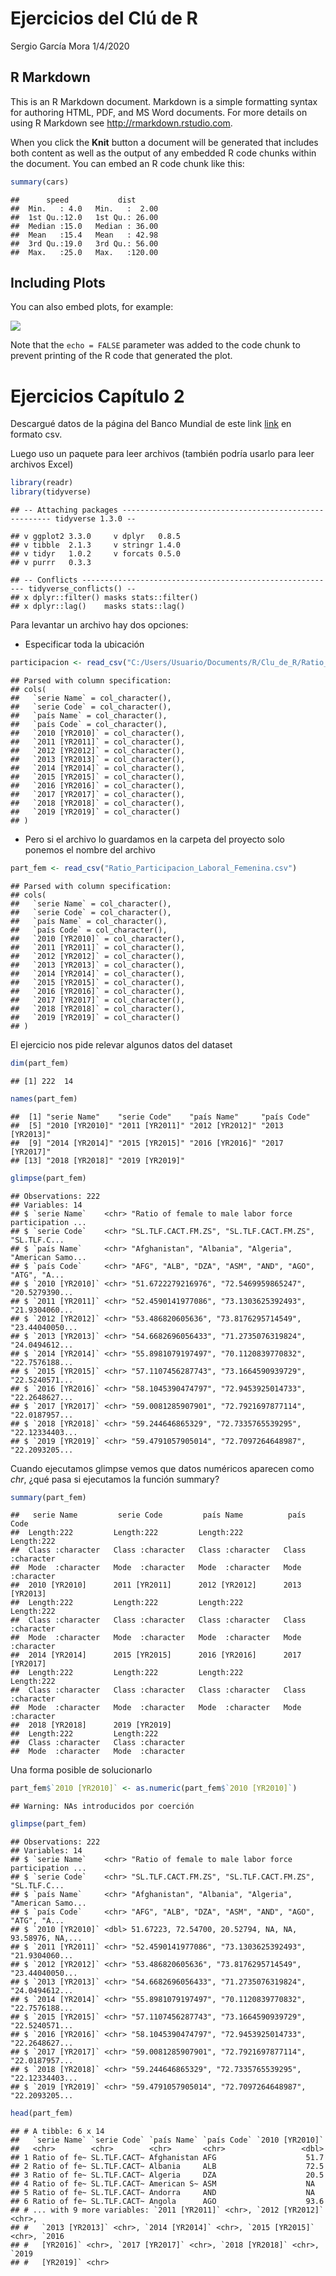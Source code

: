 Ejercicios del Clú de R
================
Sergio García Mora
1/4/2020

## R Markdown

This is an R Markdown document. Markdown is a simple formatting syntax
for authoring HTML, PDF, and MS Word documents. For more details on
using R Markdown see <http://rmarkdown.rstudio.com>.

When you click the **Knit** button a document will be generated that
includes both content as well as the output of any embedded R code
chunks within the document. You can embed an R code chunk like this:

``` r
summary(cars)
```

    ##      speed           dist       
    ##  Min.   : 4.0   Min.   :  2.00  
    ##  1st Qu.:12.0   1st Qu.: 26.00  
    ##  Median :15.0   Median : 36.00  
    ##  Mean   :15.4   Mean   : 42.98  
    ##  3rd Qu.:19.0   3rd Qu.: 56.00  
    ##  Max.   :25.0   Max.   :120.00

## Including Plots

You can also embed plots, for example:

![](ejercicios_clu_de_r_files/figure-gfm/pressure-1.png)<!-- -->

Note that the `echo = FALSE` parameter was added to the code chunk to
prevent printing of the R code that generated the plot.

# Ejercicios Capítulo 2

Descargué datos de la página del Banco Mundial de este link
[link](https://databank.bancomundial.org/source/gender-statistics/preview/on#)
en formato csv.

Luego uso un paquete para leer archivos (también podría usarlo para leer
archivos Excel)

``` r
library(readr)
library(tidyverse)
```

    ## -- Attaching packages ------------------------------------------------------ tidyverse 1.3.0 --

    ## v ggplot2 3.3.0     v dplyr   0.8.5
    ## v tibble  2.1.3     v stringr 1.4.0
    ## v tidyr   1.0.2     v forcats 0.5.0
    ## v purrr   0.3.3

    ## -- Conflicts --------------------------------------------------------- tidyverse_conflicts() --
    ## x dplyr::filter() masks stats::filter()
    ## x dplyr::lag()    masks stats::lag()

Para levantar un archivo hay dos opciones:

  - Especificar toda la ubicación

<!-- end list -->

``` r
participacion <- read_csv("C:/Users/Usuario/Documents/R/Clu_de_R/Ratio_Participacion_Laboral_Femenina.csv")
```

    ## Parsed with column specification:
    ## cols(
    ##   `serie Name` = col_character(),
    ##   `serie Code` = col_character(),
    ##   `país Name` = col_character(),
    ##   `país Code` = col_character(),
    ##   `2010 [YR2010]` = col_character(),
    ##   `2011 [YR2011]` = col_character(),
    ##   `2012 [YR2012]` = col_character(),
    ##   `2013 [YR2013]` = col_character(),
    ##   `2014 [YR2014]` = col_character(),
    ##   `2015 [YR2015]` = col_character(),
    ##   `2016 [YR2016]` = col_character(),
    ##   `2017 [YR2017]` = col_character(),
    ##   `2018 [YR2018]` = col_character(),
    ##   `2019 [YR2019]` = col_character()
    ## )

  - Pero si el archivo lo guardamos en la carpeta del proyecto solo
    ponemos el nombre del archivo

<!-- end list -->

``` r
part_fem <- read_csv("Ratio_Participacion_Laboral_Femenina.csv")
```

    ## Parsed with column specification:
    ## cols(
    ##   `serie Name` = col_character(),
    ##   `serie Code` = col_character(),
    ##   `país Name` = col_character(),
    ##   `país Code` = col_character(),
    ##   `2010 [YR2010]` = col_character(),
    ##   `2011 [YR2011]` = col_character(),
    ##   `2012 [YR2012]` = col_character(),
    ##   `2013 [YR2013]` = col_character(),
    ##   `2014 [YR2014]` = col_character(),
    ##   `2015 [YR2015]` = col_character(),
    ##   `2016 [YR2016]` = col_character(),
    ##   `2017 [YR2017]` = col_character(),
    ##   `2018 [YR2018]` = col_character(),
    ##   `2019 [YR2019]` = col_character()
    ## )

El ejercicio nos pide relevar algunos datos del dataset

``` r
dim(part_fem)
```

    ## [1] 222  14

``` r
names(part_fem)
```

    ##  [1] "serie Name"    "serie Code"    "país Name"     "país Code"    
    ##  [5] "2010 [YR2010]" "2011 [YR2011]" "2012 [YR2012]" "2013 [YR2013]"
    ##  [9] "2014 [YR2014]" "2015 [YR2015]" "2016 [YR2016]" "2017 [YR2017]"
    ## [13] "2018 [YR2018]" "2019 [YR2019]"

``` r
glimpse(part_fem)
```

    ## Observations: 222
    ## Variables: 14
    ## $ `serie Name`    <chr> "Ratio of female to male labor force participation ...
    ## $ `serie Code`    <chr> "SL.TLF.CACT.FM.ZS", "SL.TLF.CACT.FM.ZS", "SL.TLF.C...
    ## $ `país Name`     <chr> "Afghanistan", "Albania", "Algeria", "American Samo...
    ## $ `país Code`     <chr> "AFG", "ALB", "DZA", "ASM", "AND", "AGO", "ATG", "A...
    ## $ `2010 [YR2010]` <chr> "51.6722279216976", "72.5469959865247", "20.5279390...
    ## $ `2011 [YR2011]` <chr> "52.4590141977086", "73.1303625392493", "21.9304060...
    ## $ `2012 [YR2012]` <chr> "53.486820605636", "73.8176295714549", "23.44040050...
    ## $ `2013 [YR2013]` <chr> "54.6682696056433", "71.2735076319824", "24.0494612...
    ## $ `2014 [YR2014]` <chr> "55.8981079197497", "70.1120839770832", "22.7576188...
    ## $ `2015 [YR2015]` <chr> "57.1107456287743", "73.1664590939729", "22.5240571...
    ## $ `2016 [YR2016]` <chr> "58.1045390474797", "72.9453925014733", "22.2648627...
    ## $ `2017 [YR2017]` <chr> "59.0081285907901", "72.7921697877114", "22.0187957...
    ## $ `2018 [YR2018]` <chr> "59.244646865329", "72.7335765539295", "22.12334403...
    ## $ `2019 [YR2019]` <chr> "59.4791057905014", "72.7097264648987", "22.2093205...

Cuando ejecutamos glimpse vemos que datos numéricos aparecen como *chr*,
¿qué pasa si ejecutamos la función summary?

``` r
summary(part_fem)
```

    ##   serie Name         serie Code         país Name          país Code        
    ##  Length:222         Length:222         Length:222         Length:222        
    ##  Class :character   Class :character   Class :character   Class :character  
    ##  Mode  :character   Mode  :character   Mode  :character   Mode  :character  
    ##  2010 [YR2010]      2011 [YR2011]      2012 [YR2012]      2013 [YR2013]     
    ##  Length:222         Length:222         Length:222         Length:222        
    ##  Class :character   Class :character   Class :character   Class :character  
    ##  Mode  :character   Mode  :character   Mode  :character   Mode  :character  
    ##  2014 [YR2014]      2015 [YR2015]      2016 [YR2016]      2017 [YR2017]     
    ##  Length:222         Length:222         Length:222         Length:222        
    ##  Class :character   Class :character   Class :character   Class :character  
    ##  Mode  :character   Mode  :character   Mode  :character   Mode  :character  
    ##  2018 [YR2018]      2019 [YR2019]     
    ##  Length:222         Length:222        
    ##  Class :character   Class :character  
    ##  Mode  :character   Mode  :character

Una forma posible de solucionarlo

``` r
part_fem$`2010 [YR2010]` <- as.numeric(part_fem$`2010 [YR2010]`)
```

    ## Warning: NAs introducidos por coerción

``` r
glimpse(part_fem)
```

    ## Observations: 222
    ## Variables: 14
    ## $ `serie Name`    <chr> "Ratio of female to male labor force participation ...
    ## $ `serie Code`    <chr> "SL.TLF.CACT.FM.ZS", "SL.TLF.CACT.FM.ZS", "SL.TLF.C...
    ## $ `país Name`     <chr> "Afghanistan", "Albania", "Algeria", "American Samo...
    ## $ `país Code`     <chr> "AFG", "ALB", "DZA", "ASM", "AND", "AGO", "ATG", "A...
    ## $ `2010 [YR2010]` <dbl> 51.67223, 72.54700, 20.52794, NA, NA, 93.58976, NA,...
    ## $ `2011 [YR2011]` <chr> "52.4590141977086", "73.1303625392493", "21.9304060...
    ## $ `2012 [YR2012]` <chr> "53.486820605636", "73.8176295714549", "23.44040050...
    ## $ `2013 [YR2013]` <chr> "54.6682696056433", "71.2735076319824", "24.0494612...
    ## $ `2014 [YR2014]` <chr> "55.8981079197497", "70.1120839770832", "22.7576188...
    ## $ `2015 [YR2015]` <chr> "57.1107456287743", "73.1664590939729", "22.5240571...
    ## $ `2016 [YR2016]` <chr> "58.1045390474797", "72.9453925014733", "22.2648627...
    ## $ `2017 [YR2017]` <chr> "59.0081285907901", "72.7921697877114", "22.0187957...
    ## $ `2018 [YR2018]` <chr> "59.244646865329", "72.7335765539295", "22.12334403...
    ## $ `2019 [YR2019]` <chr> "59.4791057905014", "72.7097264648987", "22.2093205...

``` r
head(part_fem)
```

    ## # A tibble: 6 x 14
    ##   `serie Name` `serie Code` `país Name` `país Code` `2010 [YR2010]`
    ##   <chr>        <chr>        <chr>       <chr>                 <dbl>
    ## 1 Ratio of fe~ SL.TLF.CACT~ Afghanistan AFG                    51.7
    ## 2 Ratio of fe~ SL.TLF.CACT~ Albania     ALB                    72.5
    ## 3 Ratio of fe~ SL.TLF.CACT~ Algeria     DZA                    20.5
    ## 4 Ratio of fe~ SL.TLF.CACT~ American S~ ASM                    NA  
    ## 5 Ratio of fe~ SL.TLF.CACT~ Andorra     AND                    NA  
    ## 6 Ratio of fe~ SL.TLF.CACT~ Angola      AGO                    93.6
    ## # ... with 9 more variables: `2011 [YR2011]` <chr>, `2012 [YR2012]` <chr>,
    ## #   `2013 [YR2013]` <chr>, `2014 [YR2014]` <chr>, `2015 [YR2015]` <chr>, `2016
    ## #   [YR2016]` <chr>, `2017 [YR2017]` <chr>, `2018 [YR2018]` <chr>, `2019
    ## #   [YR2019]` <chr>

